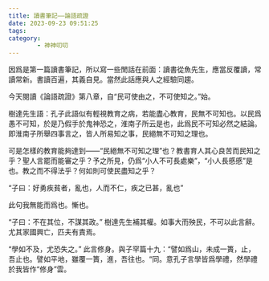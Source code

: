 ```yaml
---
title: 讀書筆記——論語疏證
date: 2023-09-23 09:51:25
tags:
category:
        - 神神叨叨
---
```

因爲是第一篇讀書筆記，所以寫一些閒話在前面：讀書從魚先生，應當反覆讀，常讀常新。書讀百遍，其義自見。當然此話應與人之經驗同趨。

今天閱讀《論語疏證》第八章，自“民可使由之，不可使知之。”始。

樹達先生語：孔子此語似有輕視教育之病，若能盡心教育，民無不可知也。以民爲愚不可知，於是乃假手於鬼神恐之，淮南子所云是也，此爲民不可知必然之結論。即淮南子所舉四事言之，皆人所易知之事，民絕無不可知之理也。

可是怎樣的教育能夠達到——“民絕無不可知之理”也？教書育人其心良苦而民知之乎？聖人言罷而能審之乎？予之所見，仍爲“小人不可長處樂”，“小人長慼慼”是也。教之而不得法乎？何如則可使民盡知之乎？

“子曰：好勇疾貧者，亂也，人而不仁，疾之已甚，亂也”

此句我無能而爲也。慚也。

“子曰：不在其位，不謀其政。”
樹達先生補其權。如事大而殃民，不可以此言辭。尤其家國興亡，匹夫有責焉。

“學如不及，尤恐失之。”
此言修身。與子罕篇十九：“譬如爲山，未成一簣，止，吾止也。譬如平地，雖覆一簣，進，吾往也。“同。意孔子言學皆爲學禮，然學禮於我皆作“修身”雲。

